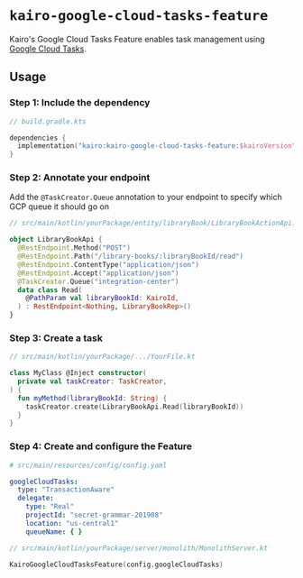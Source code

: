 # `kairo-google-cloud-tasks-feature`

Kairo's Google Cloud Tasks Feature enables task management
using [Google Cloud Tasks](https://cloud.google.com/tasks/docs).

## Usage

### Step 1: Include the dependency

```kotlin
// build.gradle.kts

dependencies {
  implementation("kairo:kairo-google-cloud-tasks-feature:$kairoVersion")
}
```

### Step 2: Annotate your endpoint

Add the `@TaskCreator.Queue` annotation to your endpoint
to specify which GCP queue it should go on

```kotlin
// src/main/kotlin/yourPackage/entity/libraryBook/LibraryBookActionApi.kt

object LibraryBookApi {
  @RestEndpoint.Method("POST")
  @RestEndpoint.Path("/library-books/:libraryBookId/read")
  @RestEndpoint.ContentType("application/json")
  @RestEndpoint.Accept("application/json")
  @TaskCreator.Queue("integration-center")
  data class Read(
    @PathParam val libraryBookId: KairoId,
  ) : RestEndpoint<Nothing, LibraryBookRep>()
}
```

### Step 3: Create a task

```kotlin
// src/main/kotlin/yourPackage/.../YourFile.kt

class MyClass @Inject constructor(
  private val taskCreator: TaskCreator,
) {
  fun myMethod(libraryBookId: String) {
    taskCreator.create(LibraryBookApi.Read(libraryBookId))
  }
}
```

### Step 4: Create and configure the Feature

```yaml
# src/main/resources/config/config.yaml

googleCloudTasks:
  type: "TransactionAware"
  delegate:
    type: "Real"
    projectId: "secret-grammar-201908"
    location: "us-central1"
    queueName: { }
```

```kotlin
// src/main/kotlin/yourPackage/server/monolith/MonolithServer.kt

KairoGoogleCloudTasksFeature(config.googleCloudTasks)
```
